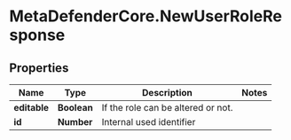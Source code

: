 # MetaDefenderCore.NewUserRoleResponse

## Properties

Name | Type | Description | Notes
------------ | ------------- | ------------- | -------------
**editable** | **Boolean** | If the role can be altered or not. | 
**id** | **Number** | Internal used identifier | 


